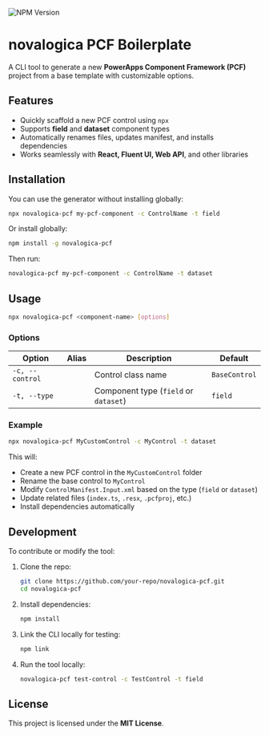 ![NPM Version](https://img.shields.io/npm/v/novalogica-pcf-control?style=flat&color=%2371c1bb)

# novalogica PCF Boilerplate

A CLI tool to generate a new **PowerApps Component Framework (PCF)** project from a base template with customizable options.

## Features

- Quickly scaffold a new PCF control using `npx`
- Supports **field** and **dataset** component types
- Automatically renames files, updates manifest, and installs dependencies
- Works seamlessly with **React, Fluent UI, Web API**, and other libraries

## Installation

You can use the generator without installing globally:

```sh
npx novalogica-pcf my-pcf-component -c ControlName -t field
```

Or install globally:

```sh
npm install -g novalogica-pcf
```

Then run:

```sh
novalogica-pcf my-pcf-component -c ControlName -t dataset
```

## Usage

```sh
npx novalogica-pcf <component-name> [options]
```

### Options

| Option             | Alias | Description                                          | Default     |
|--------------------|-------|------------------------------------------------------|-------------|
| `-c, --control`   |       | Control class name                                  | `BaseControl` |
| `-t, --type`      |       | Component type (`field` or `dataset`)               | `field`     |

### Example

```sh
npx novalogica-pcf MyCustomControl -c MyControl -t dataset
```

This will:
- Create a new PCF control in the `MyCustomControl` folder
- Rename the base control to `MyControl`
- Modify `ControlManifest.Input.xml` based on the type (`field` or `dataset`)
- Update related files (`index.ts`, `.resx`, `.pcfproj`, etc.)
- Install dependencies automatically

## Development

To contribute or modify the tool:

1. Clone the repo:
   ```sh
   git clone https://github.com/your-repo/novalogica-pcf.git
   cd novalogica-pcf
   ```

2. Install dependencies:
   ```sh
   npm install
   ```

3. Link the CLI locally for testing:
   ```sh
   npm link
   ```

4. Run the tool locally:
   ```sh
   novalogica-pcf test-control -c TestControl -t field
   ```

## License

This project is licensed under the **MIT License**.